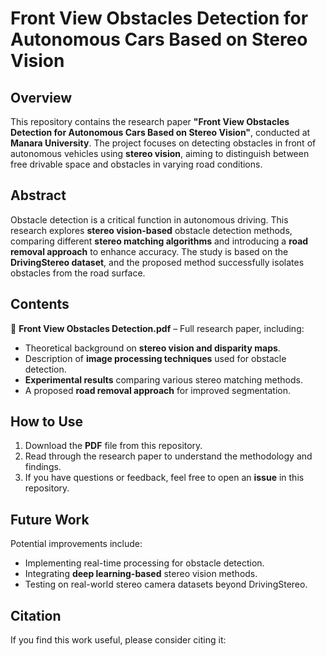 # Front View Obstacles Detection for Autonomous Cars Based on Stereo Vision  

## Overview  
This repository contains the research paper **"Front View Obstacles Detection for Autonomous Cars Based on Stereo Vision"**, conducted at **Manara University**. The project focuses on detecting obstacles in front of autonomous vehicles using **stereo vision**, aiming to distinguish between free drivable space and obstacles in varying road conditions.  

## Abstract  
Obstacle detection is a critical function in autonomous driving. This research explores **stereo vision-based** obstacle detection methods, comparing different **stereo matching algorithms** and introducing a **road removal approach** to enhance accuracy. The study is based on the **DrivingStereo dataset**, and the proposed method successfully isolates obstacles from the road surface.  

## Contents  
📄 **Front View Obstacles Detection.pdf** – Full research paper, including:  
- Theoretical background on **stereo vision and disparity maps**.  
- Description of **image processing techniques** used for obstacle detection.  
- **Experimental results** comparing various stereo matching methods.  
- A proposed **road removal approach** for improved segmentation.  

## How to Use  
1. Download the **PDF** file from this repository.  
2. Read through the research paper to understand the methodology and findings.  
3. If you have questions or feedback, feel free to open an **issue** in this repository.  

## Future Work  
Potential improvements include:  
- Implementing real-time processing for obstacle detection.  
- Integrating **deep learning-based** stereo vision methods.  
- Testing on real-world stereo camera datasets beyond DrivingStereo.  

## Citation  
If you find this work useful, please consider citing it:  
